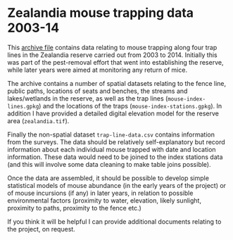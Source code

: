 # Zealandia mouse trapping data 2003-14
This [archive file](zealandia-data.zip?raw=true) contains data relating to mouse trapping along four trap lines in the Zealandia reserve carried out from 2003 to 2014. Initially this was part of the pest-removal effort that went into establishing the reserve, while later years were aimed at monitoring any return of mice.

The archive contains a number of spatial datasets relating to the fence line, public paths, locations of seats and benches, the streams and lakes/wetlands in the reserve, as well as the trap lines (`mouse-index-lines.gpkg`) and the locations of the traps (`mouse-index-stations.gpkg`). In addition I have provided a detailed digital elevation model for the reserve area (`zealandia.tif`).

Finally the non-spatial dataset `trap-line-data.csv` contains information from the surveys. The data should be relatively self-explanatory but record information about each individual mouse trapped with date and location information. These data would need to be joined to the index stations data (and this will involve some data cleaning to make table joins possible).

Once the data are assembled, it should be possible to develop simple statistical models of mouse abundance (in the early years of the project) or of mouse incursions (if any) in later years, in relation to possible environmental factors (proximity to water, elevation, likely sunlight, proximity to paths, proximity to the fence etc.)

If you think it will be helpful I can provide additional documents relating to the project, on request.

